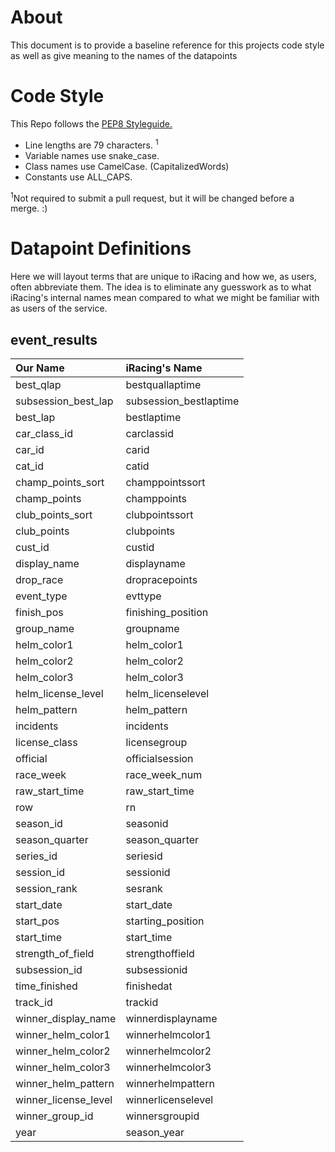 # About

This document is to provide a baseline reference for this projects code style as well as give meaning to the names of the datapoints

# Code Style

This Repo follows the [PEP8 Styleguide.](https://www.python.org/dev/peps/pep-0008/)

- Line lengths are 79 characters. <sup>1</sup>
- Variable names use snake_case.
- Class names use CamelCase. (CapitalizedWords)
- Constants use ALL_CAPS.

<sup>1</sup>Not required to submit a pull request, but it will be changed before a merge. :)

# Datapoint Definitions
Here we will layout terms that are unique to iRacing and how we, as users, often abbreviate them. The idea is to eliminate any guesswork as to what iRacing's internal names mean compared to what we might be familiar with as users of the service.

## event_results
Our Name        |	iRacing's Name
 :---|	:---
best_qlap           |	 bestquallaptime
subsession_best_lap |	 subsession_bestlaptime
best_lap            |	 bestlaptime
car_class_id        |	 carclassid
car_id              |	 carid
cat_id              |	 catid
champ_points_sort   |	 champpointssort
champ_points        |	 champpoints
club_points_sort    |	 clubpointssort
club_points         |	 clubpoints
cust_id             |	 custid
display_name        |	 displayname
drop_race           |	 dropracepoints
event_type          |	 evttype
finish_pos          |	 finishing_position
group_name          |	 groupname
helm_color1         |	 helm_color1
helm_color2         |	 helm_color2
helm_color3         |	 helm_color3
helm_license_level  |	 helm_licenselevel
helm_pattern        |	 helm_pattern
incidents           |	 incidents
license_class       |	 licensegroup
official            |	 officialsession
race_week           |	 race_week_num
raw_start_time      |	 raw_start_time
row                 |	 rn
season_id           |	 seasonid
season_quarter      |	 season_quarter
series_id           |	 seriesid
session_id          |	 sessionid
session_rank        |	 sesrank
start_date          |	 start_date
start_pos           |	 starting_position
start_time          |	 start_time
strength_of_field   |	 strengthoffield
subsession_id       |	 subsessionid
time_finished       |	 finishedat
track_id            |	 trackid
winner_display_name |	 winnerdisplayname
winner_helm_color1  |	 winnerhelmcolor1
winner_helm_color2  |	 winnerhelmcolor2
winner_helm_color3  |	 winnerhelmcolor3
winner_helm_pattern |	 winnerhelmpattern
winner_license_level|	 winnerlicenselevel
winner_group_id     |	 winnersgroupid
year                |	 season_year

